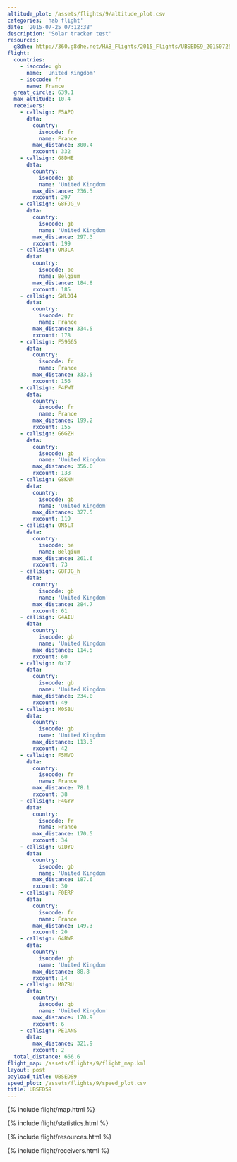 ```yaml
---
altitude_plot: /assets/flights/9/altitude_plot.csv
categories: 'hab flight'
date: '2015-07-25 07:12:38'
description: 'Solar tracker test'
resources:
  g8dhe: http://360.g8dhe.net/HAB_Flights/2015_Flights/UBSEDS9_20150725/index.php?ind=9
flight:
  countries:
    - isocode: gb
      name: 'United Kingdom'
    - isocode: fr
      name: France
  great_circle: 639.1
  max_altitude: 10.4
  receivers:
    - callsign: F5APQ
      data:
        country:
          isocode: fr
          name: France
        max_distance: 300.4
        rxcount: 332
    - callsign: G8DHE
      data:
        country:
          isocode: gb
          name: 'United Kingdom'
        max_distance: 236.5
        rxcount: 297
    - callsign: G8FJG_v
      data:
        country:
          isocode: gb
          name: 'United Kingdom'
        max_distance: 297.3
        rxcount: 199
    - callsign: ON3LA
      data:
        country:
          isocode: be
          name: Belgium
        max_distance: 184.8
        rxcount: 185
    - callsign: SWL014
      data:
        country:
          isocode: fr
          name: France
        max_distance: 334.5
        rxcount: 178
    - callsign: F59665
      data:
        country:
          isocode: fr
          name: France
        max_distance: 333.5
        rxcount: 156
    - callsign: F4FWT
      data:
        country:
          isocode: fr
          name: France
        max_distance: 199.2
        rxcount: 155
    - callsign: G6GZH
      data:
        country:
          isocode: gb
          name: 'United Kingdom'
        max_distance: 356.0
        rxcount: 138
    - callsign: G8KNN
      data:
        country:
          isocode: gb
          name: 'United Kingdom'
        max_distance: 327.5
        rxcount: 119
    - callsign: ON5LT
      data:
        country:
          isocode: be
          name: Belgium
        max_distance: 261.6
        rxcount: 73
    - callsign: G8FJG_h
      data:
        country:
          isocode: gb
          name: 'United Kingdom'
        max_distance: 284.7
        rxcount: 61
    - callsign: G4AIU
      data:
        country:
          isocode: gb
          name: 'United Kingdom'
        max_distance: 114.5
        rxcount: 60
    - callsign: 0x17
      data:
        country:
          isocode: gb
          name: 'United Kingdom'
        max_distance: 234.0
        rxcount: 49
    - callsign: M0SBU
      data:
        country:
          isocode: gb
          name: 'United Kingdom'
        max_distance: 113.3
        rxcount: 42
    - callsign: F5MVO
      data:
        country:
          isocode: fr
          name: France
        max_distance: 78.1
        rxcount: 38
    - callsign: F4GYW
      data:
        country:
          isocode: fr
          name: France
        max_distance: 170.5
        rxcount: 34
    - callsign: G1DYQ
      data:
        country:
          isocode: gb
          name: 'United Kingdom'
        max_distance: 187.6
        rxcount: 30
    - callsign: F0ERP
      data:
        country:
          isocode: fr
          name: France
        max_distance: 149.3
        rxcount: 20
    - callsign: G4BWR
      data:
        country:
          isocode: gb
          name: 'United Kingdom'
        max_distance: 88.8
        rxcount: 14
    - callsign: M0ZBU
      data:
        country:
          isocode: gb
          name: 'United Kingdom'
        max_distance: 170.9
        rxcount: 6
    - callsign: PE1ANS
      data:
        max_distance: 321.9
        rxcount: 2
  total_distance: 666.6
flight_map: /assets/flights/9/flight_map.kml
layout: post
payload_title: UBSEDS9
speed_plot: /assets/flights/9/speed_plot.csv
title: UBSEDS9
---
```


<!--more-->

{% include flight/map.html %}

{% include flight/statistics.html %}

{% include flight/resources.html %}

{% include flight/receivers.html %}
